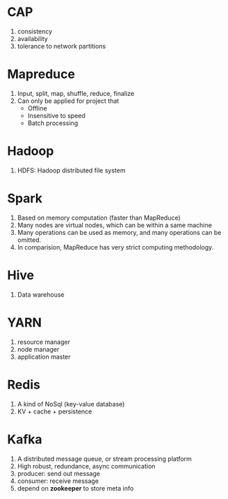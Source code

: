# CAP
1. consistency
2. availability 
3. tolerance to network partitions

# Mapreduce

1. Input, split, map, shuffle, reduce, finalize
2. Can only be applied for project that 
	* Offline
	* Insensitive to speed
	* Batch processing

# Hadoop

1. HDFS: Hadoop distributed file system

# Spark

1. Based on memory computation (faster than MapReduce)
2. Many nodes are virtual nodes, which can be within a same machine
3. Many operations can be used as memory, and many operations can be omitted.
4. In comparision, MapReduce has very strict computing methodology.

# Hive
1. Data warehouse

# YARN

1. resource manager
2. node manager
3. application master

# Redis
1. A kind of NoSql (key-value database)
2. KV + cache + persistence

# Kafka
1. A distributed message queue, or stream processing platform
2. High robust, redundance, async communication 
3. producer: send out message
4. consumer: receive message
5. depend on **zookeeper** to store meta info
